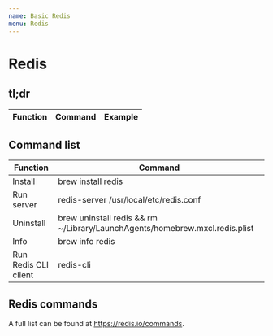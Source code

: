 ```yaml
---
name: Basic Redis
menu: Redis
---
```


# Redis

## tl;dr

| Function | Command | Example |
| -------- | ------- | ------- |


## Command list

| Function             | Command                                                                     |
| -------------------- | --------------------------------------------------------------------------- |
| Install              | brew install redis                                                          |
| Run server           | redis-server /usr/local/etc/redis.conf                                      |
| Uninstall            | brew uninstall redis && rm ~/Library/LaunchAgents/homebrew.mxcl.redis.plist |
| Info                 | brew info redis                                                             |
| Run Redis CLI client | redis-cli                                                                   |

## Redis commands

A full list can be found at https://redis.io/commands.